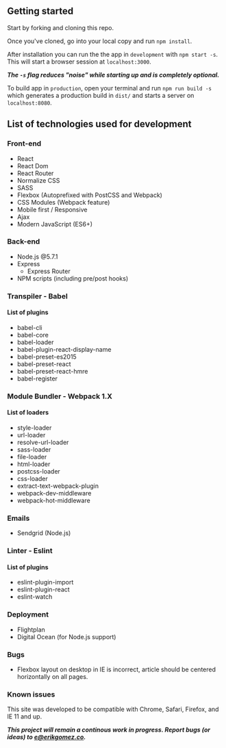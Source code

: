 ## Getting started 
Start by forking and cloning this repo.

Once you've cloned, go into your local copy and run `npm install`.

After installation you can run the the app in `development` with `npm start -s`. This will start a browser session at `localhost:3000`. 

***The `-s` flag reduces "noise" while starting up and is completely optional.***

To build app in `production`, open your terminal and run `npm run build -s` which generates a production build in `dist/` and starts a server on `localhost:8080`.

## List of technologies used for development

### Front-end
- React
- React Dom
- React Router
- Normalize CSS
- SASS
- Flexbox (Autoprefixed with PostCSS and Webpack)
- CSS Modules (Webpack feature)
- Mobile first / Responsive
- Ajax
- Modern JavaScript (ES6+)

### Back-end
- Node.js @5.7.1
- Express
	- Express Router
- NPM scripts (including pre/post hooks)

### Transpiler - Babel

#### List of plugins
- babel-cli
- babel-core
- babel-loader
- babel-plugin-react-display-name
- babel-preset-es2015
- babel-preset-react
- babel-preset-react-hmre
- babel-register

### Module Bundler - Webpack 1.X

#### List of loaders
- style-loader
- url-loader
- resolve-url-loader
- sass-loader
- file-loader
- html-loader
- postcss-loader
- css-loader
- extract-text-webpack-plugin
- webpack-dev-middleware
- webpack-hot-middleware

### Emails
- Sendgrid (Node.js)

### Linter - Eslint

#### List of plugins
- eslint-plugin-import
- eslint-plugin-react
- eslint-watch

### Deployment
- Flightplan
- Digital Ocean (for Node.js support)

### Bugs
- Flexbox layout on desktop in IE is incorrect, article should be centered horizontally on all pages.

### Known issues
This site was developed to be compatible with Chrome, Safari, Firefox, and IE 11 and up. 

***This project will remain a continous work in progress. Report bugs (or ideas) to e@erikgomez.co.***
